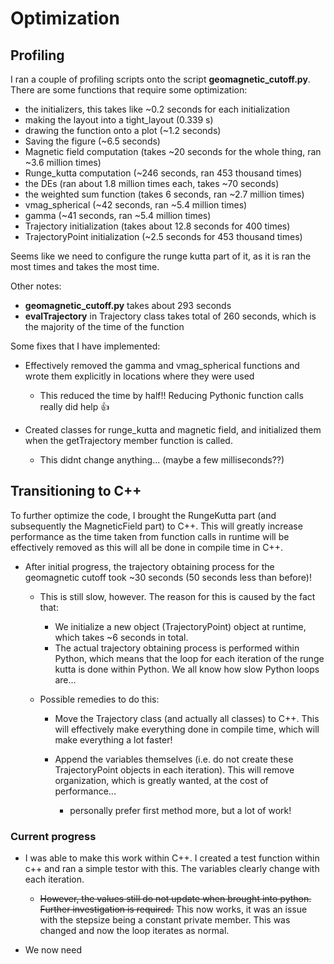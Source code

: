 # Optimization

## Profiling

I ran a couple of profiling scripts onto the script **geomagnetic_cutoff.py**. There are some functions that require some optimization:

- the initializers, this takes like ~0.2 seconds for each initialization
- making the layout into a tight_layout (0.339 s)
- drawing the function onto a plot (~1.2 seconds)
- Saving the figure (~6.5 seconds)
- Magnetic field computation (takes ~20 seconds for the whole thing, ran ~3.6 million times)
- Runge_kutta computation (~246 seconds, ran 453 thousand times)
- the DEs (ran about 1.8 million times each, takes ~70 seconds)
- the weighted sum function (takes 6 seconds, ran ~2.7 million times)
- vmag_spherical (~42 seconds, ran ~5.4 million times)
- gamma (~41 seconds, ran ~5.4 million times)
- Trajectory initialization (takes about 12.8 seconds for 400 times)
- TrajectoryPoint initialization (~2.5 seconds for 453 thousand times)

Seems like we need to configure the runge kutta part of it, as it is ran the most times and takes the most time.

Other notes:

- **geomagnetic_cutoff.py** takes about 293 seconds
- **evalTrajectory** in Trajectory class takes total of 260 seconds, which is the majority of the time of the function

Some fixes that I have implemented:

- Effectively removed the gamma and vmag_spherical functions and wrote them explicitly in locations where they were used

  - This reduced the time by half!! Reducing Pythonic function calls really did help :thumbsup:

- Created classes for runge_kutta and magnetic field, and initialized them when the getTrajectory member function is called.

  - This didnt change anything... (maybe a few milliseconds??)

## Transitioning to C++

To further optimize the code, I brought the RungeKutta part (and subsequently the MagneticField part) to C++. This will greatly increase performance as the time taken from function calls in runtime will be effectively removed as this will all be done in compile time in C++.

- After initial progress, the trajectory obtaining process for the geomagnetic cutoff took ~30 seconds (50 seconds less than before)! 

  - This is still slow, however. The reason for this is caused by the fact that:

    - We initialize a new object (TrajectoryPoint) object at runtime, which takes ~6 seconds in total.
    - The actual trajectory obtaining process is performed within Python, which means that the loop for each iteration of the runge kutta is done within Python. We all know how slow Python loops are...

  - Possible remedies to do this:

    - Move the Trajectory class (and actually all classes) to C++. This will effectively make everything done in compile time, which will make everything a lot faster!
    - Append the variables themselves (i.e. do not create these TrajectoryPoint objects in each iteration). This will remove organization, which is greatly wanted, at the cost of performance...

      - personally prefer first method more, but a lot of work!

### Current progress

- I was able to make this work within C++. I created a test function within c++ and ran a simple testor with this. The variables clearly change with each iteration. 

  - ~~However, the values still do not update when brought into python. Further investigation is required.~~ This now works, it was an issue with the stepsize being a constant private member. This was changed and now the loop iterates as normal.

- We now need
